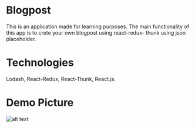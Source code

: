 # Blogpost

This is an application made for learning purposes. The main functionality of this app is to crete your own blogpost using react-redux- thunk using json placeholder.

# Technologies

Lodash, React-Redux, React-Thunk, React.js.

# Demo Picture

![alt text](https://i.imgur.com/5xOH3iB.png)
